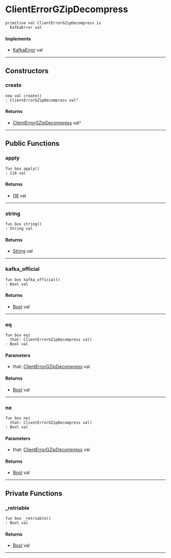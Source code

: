 # ClientErrorGZipDecompress

```pony
primitive val ClientErrorGZipDecompress is
  KafkaError val
```

#### Implements

* [KafkaError](pony-kafka-KafkaError) val

---

## Constructors

### create

```pony
new val create()
: ClientErrorGZipDecompress val^
```

#### Returns

* [ClientErrorGZipDecompress](pony-kafka-ClientErrorGZipDecompress) val^

---

## Public Functions

### apply

```pony
fun box apply()
: I16 val
```

#### Returns

* [I16](builtin-I16) val

---

### string

```pony
fun box string()
: String val
```

#### Returns

* [String](builtin-String) val

---

### kafka_official

```pony
fun box kafka_official()
: Bool val
```

#### Returns

* [Bool](builtin-Bool) val

---

### eq

```pony
fun box eq(
  that: ClientErrorGZipDecompress val)
: Bool val
```
#### Parameters

*   that: [ClientErrorGZipDecompress](pony-kafka-ClientErrorGZipDecompress) val

#### Returns

* [Bool](builtin-Bool) val

---

### ne

```pony
fun box ne(
  that: ClientErrorGZipDecompress val)
: Bool val
```
#### Parameters

*   that: [ClientErrorGZipDecompress](pony-kafka-ClientErrorGZipDecompress) val

#### Returns

* [Bool](builtin-Bool) val

---

## Private Functions

### _retriable

```pony
fun box _retriable()
: Bool val
```

#### Returns

* [Bool](builtin-Bool) val

---

